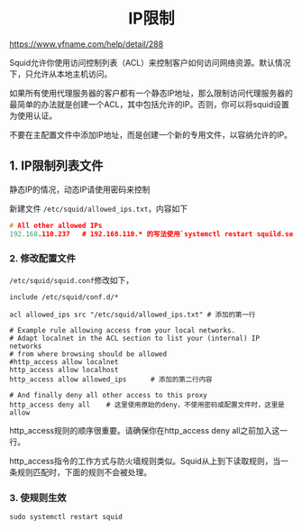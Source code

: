 <h1 align="center">IP限制</h1>


https://www.yfname.com/help/detail/288





Squid允许你使用访问控制列表（ACL）来控制客户如何访问网络资源。默认情况下，只允许从本地主机访问。

如果所有使用代理服务器的客户都有一个静态IP地址，那么限制访问代理服务器的最简单的办法就是创建一个ACL，其中包括允许的IP。否则，你可以将squid设置为使用认证。

不要在主配置文件中添加IP地址，而是创建一个新的专用文件，以容纳允许的IP。



## 1. IP限制列表文件

静态IP的情况，动态IP请使用密码来控制

新建文件 `/etc/squid/allowed_ips.txt`，内容如下

```c++
# All other allowed IPs
192.168.110.237   # 192.168.110.* 的写法使用`systemctl restart squild.service`报错
```





### 2. 修改配置文件

`/etc/squid/squid.conf`修改如下，

```shell
include /etc/squid/conf.d/*

acl allowed_ips src "/etc/squid/allowed_ips.txt" # 添加的第一行

# Example rule allowing access from your local networks.
# Adapt localnet in the ACL section to list your (internal) IP networks
# from where browsing should be allowed
#http_access allow localnet
http_access allow localhost
http_access allow allowed_ips      # 添加的第二行内容

# And finally deny all other access to this proxy
http_access deny all    # 这里使用原始的deny，不使用密码或配置文件时，这里是allow

```





http_access规则的顺序很重要。请确保你在http_access deny all之前加入这一行。

http_access指令的工作方式与防火墙规则类似。Squid从上到下读取规则，当一条规则匹配时，下面的规则不会被处理。



### 3. 使规则生效

```shell
sudo systemctl restart squid
```

